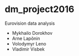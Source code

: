 ﻿# dm_project2016
Eurovision data analysis

* Mykhailo Dorokhov
* Arne Lapõnin
* Volodymyr Leno
* Vladimir Visbek